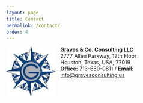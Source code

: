 ```yaml
---
layout: page
title: Contact
permalink: /contact/
order: 4
---
```

<img src="/assets/logo.jpg" alt="Graves & Co. Consulting LLC" style="float: left; width: 130px; padding-right: 1em;"/>**Graves & Co. Consulting LLC**  
2777 Allen Parkway, 12th Floor  
Houston, Texas, USA, 77019  
**Office:** 713-650-0811  /  **Email:** [info@gravesconsulting.us](mailto:info@gravesconsulting.us)
